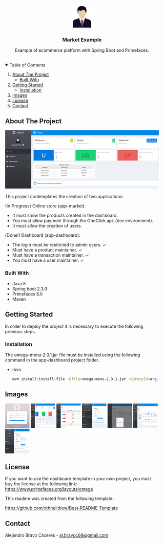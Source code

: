 <!-- PROJECT LOGO -->
<br />
<p align="center">
  <img src="readme-images/profile.png" alt="Logo" width="80" height="80">

  <h3 align="center">Market Example</h3>

  <p align="center">
    Example of ecommerce platform with Spring Boot and Primefaces.
    <br />
    <br />
    <!--<a href="">View Demo </a>-->
  </p>
</p>

<!-- TABLE OF CONTENTS -->
<details open="open">
  <summary>Table of Contents</summary>
  <ol>
    <li>
      <a href="#about-the-project">About The Project</a>
      <ul>
        <li><a href="#built-with">Built With</a></li>
      </ul>
    </li>
    <li>
      <a href="#getting-started">Getting Started</a>
      <ul>
        <li><a href="#installation">Installation</a></li>
      </ul>
    </li>
    <li><a href="#images">Images</a></li>
    <li><a href="#license">License</a></li>
    <li><a href="#contact">Contact</a></li>
  </ol>
</details>



<!-- ABOUT THE PROJECT -->
## About The Project

<img src="readme-images/dashboard.png">

This project contemplates the creation of two applications:

(In Progress) Online store (app-market):
- It must show the products created in the dashboard.
- You must allow payment through the OneClick api. (dev environment).
- It must allow the creation of users.

(Done!) Dashboard (app-dashboard):
- The login must be restricted to admin users. ✓
- Must have a product maintainer.  ✓
- Must have a transaction maintainer. ✓
- You must have a user maintainer. ✓

### Built With

* Java 8
* Spring boot 2.3.0
* Primefaces 8.0
* Maven

<!-- GETTING STARTED -->
## Getting Started

In order to deploy the project it is necessary to execute the following previous steps.

### Installation

The omega-menu-2.0.1.jar file must be installed using the following command in the app-dashboard project folder.
* mvn
  ```sh
  mvn install:install-file -Dfile=omega-menu-2.0.1.jar -DgroupId=org.primefaces.omegamenu -DartifactId=omega-menu -Dversion=2.0.1 -Dpackaging=jar
  ```

<!-- USAGE EXAMPLES -->
## Images
<img src="readme-images/login.png" width="80" height="80">  <img src="readme-images/dashboard.png" width="80" height="80">
<img src="readme-images/products.png" width="80" height="80"> <img src="readme-images/create-product.png" width="80" height="80">
<img src="readme-images/transactions.png" width="80" height="80"> <img src="readme-images/users.png" width="80" height="80">
<img src="readme-images/create-user.png" width="80" height="80">

<!-- LICENSE -->
## License
If you want to use the dashboard template in your own project, you must buy the license at the following link:
https://www.primefaces.org/layouts/omega

This readme was created from the following template:

https://github.com/othneildrew/Best-README-Template


<!-- CONTACT -->
## Contact

Alejandro Bravo Cáceres - al.bravoc68@gmail.com
